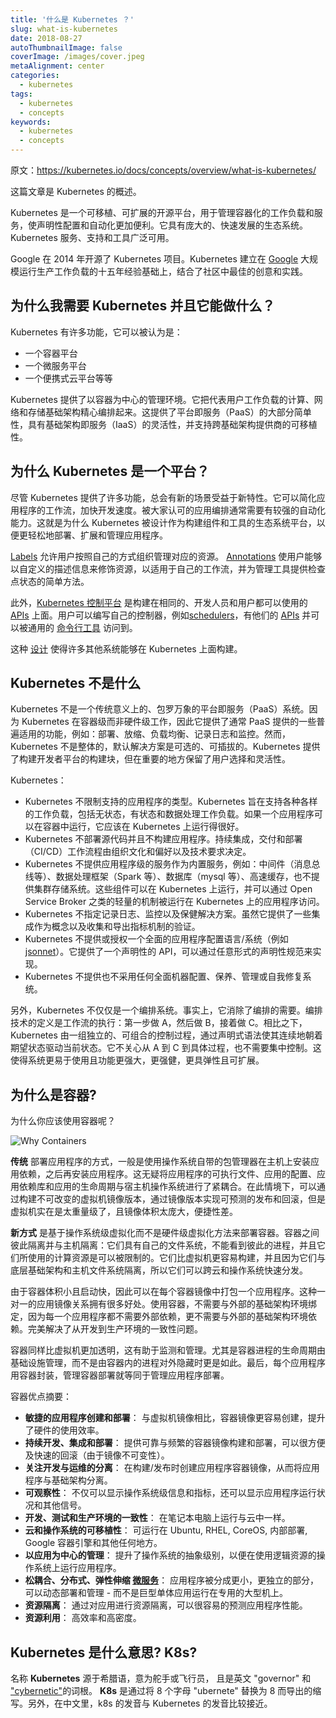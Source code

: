 ```yaml
---
title: '什么是 Kubernetes ？'
slug: what-is-kubernetes
date: 2018-08-27
autoThumbnailImage: false
coverImage: /images/cover.jpeg
metaAlignment: center
categories:
  - kubernetes
tags:
  - kubernetes
  - concepts
keywords:
  - kubernetes
  - concepts
---
```


原文：https://kubernetes.io/docs/concepts/overview/what-is-kubernetes/

这篇文章是 Kubernetes 的概述。

<!--more-->

Kubernetes 是一个可移植、可扩展的开源平台，用于管理容器化的工作负载和服务，使声明性配置和自动化更加便利。它具有庞大的、快速发展的生态系统。Kubernetes 服务、支持和工具广泛可用。

Google 在 2014 年开源了 Kubernetes 项目。Kubernetes 建立在 [Google](https://research.google.com/pubs/pub43438.html) 大规模运行生产工作负载的十五年经验基础上，结合了社区中最佳的创意和实践。

## 为什么我需要 Kubernetes 并且它能做什么？

Kubernetes 有许多功能，它可以被认为是：

- 一个容器平台
- 一个微服务平台
- 一个便携式云平台等等

Kubernetes 提供了以容器为中心的管理环境。它把代表用户工作负载的计算、网络和存储基础架构精心编排起来。这提供了平台即服务（PaaS）的大部分简单性，具有基础架构即服务（IaaS）的灵活性，并支持跨基础架构提供商的可移植性。

## 为什么 Kubernetes 是一个平台？

尽管 Kubernetes 提供了许多功能，总会有新的场景受益于新特性。它可以简化应用程序的工作流，加快开发速度。被大家认可的应用编排通常需要有较强的自动化能力。这就是为什么 Kubernetes 被设计作为构建组件和工具的生态系统平台，以便更轻松地部署、扩展和管理应用程序。

[Labels](https://kubernetes.io/docs/concepts/overview/working-with-objects/labels/) 允许用户按照自己的方式组织管理对应的资源。 [Annotations](https://kubernetes.io/docs/concepts/overview/working-with-objects/annotations/) 使用户能够以自定义的描述信息来修饰资源，以适用于自己的工作流，并为管理工具提供检查点状态的简单方法。

此外，[Kubernetes 控制平台](https://kubernetes.io/docs/concepts/overview/components/) 是构建在相同的、开发人员和用户都可以使用的 [APIs](https://kubernetes.io/docs/reference/using-api/api-overview/) 上面。用户可以编写自己的控制器，例如[schedulers](https://github.com/kubernetes/community/blob/master/contributors/devel/scheduler.md)，有他们的 [APIs](https://kubernetes.io/docs/concepts/api-extension/custom-resources/) 并可以被通用的 [命令行工具](https://kubernetes.io/docs/user-guide/kubectl-overview/) 访问到。

这种 [设计](https://git.k8s.io/community/contributors/design-proposals/architecture/architecture.md) 使得许多其他系统能够在 Kubernetes 上面构建。

## Kubernetes 不是什么

Kubernetes 不是一个传统意义上的、包罗万象的平台即服务（PaaS）系统。因为 Kubernetes 在容器级而非硬件级工作，因此它提供了通常 PaaS 提供的一些普遍适用的功能，例如：部署、放缩、负载均衡、记录日志和监控。然而，Kubernetes 不是整体的，默认解决方案是可选的、可插拔的。Kubernetes 提供了构建开发者平台的构建块，但在重要的地方保留了用户选择和灵活性。

Kubernetes：

- Kubernetes 不限制支持的应用程序的类型。Kubernetes 旨在支持各种各样的工作负载，包括无状态，有状态和数据处理工作负载。如果一个应用程序可以在容器中运行，它应该在 Kubernetes 上运行得很好。
- Kubernetes 不部署源代码并且不构建应用程序。持续集成，交付和部署（CI/CD）工作流程由组织文化和偏好以及技术要求决定。
- Kubernetes 不提供应用程序级的服务作为内置服务，例如：中间件（消息总线等）、数据处理框架（Spark 等）、数据库（mysql 等）、高速缓存，也不提供集群存储系统。这些组件可以在 Kubernetes 上运行，并可以通过 Open Service Broker 之类的轻量的机制被运行在 Kubernetes 上的应用程序访问。
- Kubernetes 不指定记录日志、监控以及保健解决方案。虽然它提供了一些集成作为概念以及收集和导出指标机制的验证。
- Kubernetes 不提供或授权一个全面的应用程序配置语言/系统（例如 [jsonnet](https://github.com/google/jsonnet)）。它提供了一个声明性的 API，可以通过任意形式的声明性规范来实现。
- Kubernetes 不提供也不采用任何全面机器配置、保养、管理或自我修复系统。

另外，Kubernetes 不仅仅是一个编排系统。事实上，它消除了编排的需要。编排技术的定义是工作流的执行：第一步做 A，然后做 B，接着做 C。相比之下，Kubernetes 由一组独立的、可组合的控制过程，通过声明式语法使其连续地朝着期望状态驱动当前状态。它不关心从 A 到 C 到具体过程，也不需要集中控制。这使得系统更易于使用且功能更强大，更强健，更具弹性且可扩展。

## 为什么是容器?

为什么你应该使用容器呢？

![Why Containers](/images/2018/08/why-containers.svg)

**传统** 部署应用程序的方式，一般是使用操作系统自带的包管理器在主机上安装应用依赖，之后再安装应用程序。这无疑将应用程序的可执行文件、应用的配置、应用依赖库和应用的生命周期与宿主机操作系统进行了紧耦合。在此情境下，可以通过构建不可改变的虚拟机镜像版本，通过镜像版本实现可预测的发布和回滚，但是虚拟机实在是太重量级了，且镜像体积太庞大，便捷性差。

**新方式** 是基于操作系统级虚拟化而不是硬件级虚拟化方法来部署容器。容器之间彼此隔离并与主机隔离：它们具有自己的文件系统，不能看到彼此的进程，并且它们所使用的计算资源是可以被限制的。它们比虚拟机更容易构建，并且因为它们与底层基础架构和主机文件系统隔离，所以它们可以跨云和操作系统快速分发。

由于容器体积小且启动快，因此可以在每个容器镜像中打包一个应用程序。这种一对一的应用镜像关系拥有很多好处。使用容器，不需要与外部的基础架构环境绑定，因为每一个应用程序都不需要外部依赖，更不需要与外部的基础架构环境依赖。完美解决了从开发到生产环境的一致性问题。

容器同样比虚拟机更加透明，这有助于监测和管理。尤其是容器进程的生命周期由基础设施管理，而不是由容器内的进程对外隐藏时更是如此。最后，每个应用程序用容器封装，管理容器部署就等同于管理应用程序部署。

容器优点摘要：

- **敏捷的应用程序创建和部署**：
  与虚拟机镜像相比，容器镜像更容易创建，提升了硬件的使用效率。
- **持续开发、集成和部署**：
  提供可靠与频繁的容器镜像构建和部署，可以很方便及快速的回滚（由于镜像不可变性）。
- **关注开发与运维的分离**：
  在构建/发布时创建应用程序容器镜像，从而将应用程序与基础架构分离。
- **可观察性**：
  不仅可以显示操作系统级信息和指标，还可以显示应用程序运行状况和其他信号。
- **开发、测试和生产环境的一致性**：
  在笔记本电脑上运行与云中一样。
- **云和操作系统的可移植性**：
  可运行在 Ubuntu, RHEL, CoreOS, 内部部署, Google 容器引擎和其他任何地方。
- **以应用为中心的管理**：
  提升了操作系统的抽象级别，以便在使用逻辑资源的操作系统上运行应用程序。
- **松耦合、分布式、弹性伸缩 [微服务](http://martinfowler.com/articles/microservices.html)**：
  应用程序被分成更小，更独立的部分，可以动态部署和管理 - 而不是巨型单体应用运行在专用的大型机上。
- **资源隔离**：
  通过对应用进行资源隔离，可以很容易的预测应用程序性能。
- **资源利用**：
  高效率和高密度。

## Kubernetes 是什么意思? K8s?

名称 **Kubernetes** 源于希腊语，意为舵手或飞行员， 且是英文 "governor" 和 ["cybernetic"](http://www.etymonline.com/index.php?term=cybernetics)的词根。 **K8s** 是通过将 8 个字母 "ubernete" 替换为 8 而导出的缩写。另外，在中文里，k8s 的发音与 Kubernetes 的发音比较接近。
